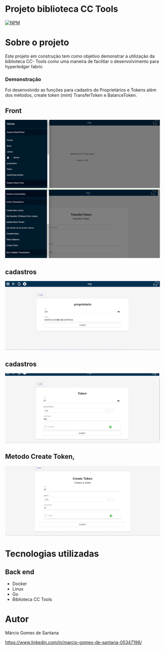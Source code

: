 # Projeto biblioteca CC Tools
[![NPM](https://img.shields.io/npm/l/react)](https://github.com/marciogsantana/Puc_Hyperledger/blob/master/LICENSE) 

# Sobre o projeto

Este projeto em construção tem como objetivo demonstrar
a utilização da biblioteca CC- Tools como uma maneira 
de facilitar o desenvolvimento para hyperledger fabric


### Demonstração

Foi desenvolvido as funções para cadastro de Proprietários e Tokens além 
dos  métodos, create token (mint) TransferToken e BalanceToken.

## Front
![Front1](https://github.com/marciogsantana/imagens/blob/main/Tela_inicia_projeto_cctools.png) ![Front 2](https://github.com/marciogsantana/imagens/blob/main/tela_opcoes_token.png)


## cadastros
![proprietário](https://github.com/marciogsantana/imagens/blob/main/cadastro_proprietario.png)  

## cadastros
![token](https://github.com/marciogsantana/imagens/blob/main/cadastro_token.png)  

## Metodo Create Token,
![create](https://github.com/marciogsantana/imagens/blob/main/mint_token.png)  


# Tecnologias utilizadas
## Back end
- Docker
- Linux
- Go
- Biblioteca CC Tools

# Autor

Márcio Gomes de Santana

https://www.linkedin.com/in/marcio-gomes-de-santana-05347198/
